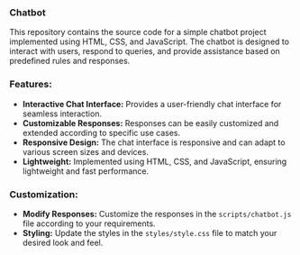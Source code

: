 

### Chatbot
This repository contains the source code for a simple chatbot project implemented using HTML, CSS, and JavaScript. The chatbot is designed to interact with users, respond to queries, and provide assistance based on predefined rules and responses.

### Features:
- **Interactive Chat Interface:** Provides a user-friendly chat interface for seamless interaction.
- **Customizable Responses:** Responses can be easily customized and extended according to specific use cases.
- **Responsive Design:** The chat interface is responsive and can adapt to various screen sizes and devices.
- **Lightweight:** Implemented using HTML, CSS, and JavaScript, ensuring lightweight and fast performance.


### Customization:
- **Modify Responses:** Customize the responses in the `scripts/chatbot.js` file according to your requirements.
- **Styling:** Update the styles in the `styles/style.css` file to match your desired look and feel.
